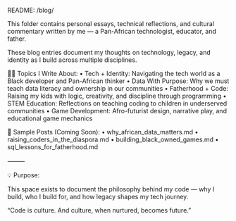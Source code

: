 README: /blog/

This folder contains personal essays, technical reflections, and cultural commentary written by me — a Pan-African technologist, educator, and father.

These blog entries document my thoughts on technology, legacy, and identity as I build across multiple disciplines.

✍🏾 Topics I Write About:
• Tech + Identity: Navigating the tech world as a Black developer and Pan-African thinker
• Data With Purpose: Why we must teach data literacy and ownership in our communities
• Fatherhood + Code: Raising my kids with logic, creativity, and discipline through programming
• STEM Education: Reflections on teaching coding to children in underserved communities
• Game Development: Afro-futurist design, narrative play, and educational game mechanics

📁 Sample Posts (Coming Soon):
• why_african_data_matters.md
• raising_coders_in_the_diaspora.md
• building_black_owned_games.md
• sql_lessons_for_fatherhood.md

⸻

💡 Purpose:

This space exists to document the philosophy behind my code — why I build, who I build for, and how legacy shapes my tech journey.

“Code is culture. And culture, when nurtured, becomes future.”
